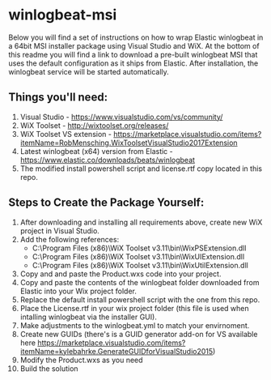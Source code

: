 # winlogbeat-msi
Below you will find a set of instructions on how to wrap Elastic winlogbeat in a 64bit MSI installer package using Visual Studio and WiX. At the bottom of this readme you will find a link to download a pre-built winlogbeat MSI that uses the default configuration as it ships from Elastic. After installation, the winlogbeat service will be started automatically.

## Things you'll need:
1. Visual Studio - https://www.visualstudio.com/vs/community/
2. WiX Toolset - http://wixtoolset.org/releases/
3. WiX Toolset VS extension - https://marketplace.visualstudio.com/items?itemName=RobMensching.WixToolsetVisualStudio2017Extension
4. Latest winlogbeat (x64) version from Elastic - https://www.elastic.co/downloads/beats/winlogbeat
5. The modified install powershell script and license.rtf copy located in this repo.

## Steps to Create the Package Yourself:
1. After downloading and installing all requirements above, create new WiX project in Visual Studio.
2. Add the following references:
   - C:\Program Files (x86)\WiX Toolset v3.11\bin\\WixPSExtension.dll
   - C:\Program Files (x86)\WiX Toolset v3.11\bin\\WixUIExtension.dll
   - C:\Program Files (x86)\WiX Toolset v3.11\bin\\WixUtilExtension.dll
3. Copy and and paste the Product.wxs code into your project.
4. Copy and paste the contents of the winlogbeat folder downloaded from Elastic into your Wix project folder.
5. Replace the default install powershell script with the one from this repo.
6. Place the License.rtf in your wix project folder (this file is used when intalling winlogbeat via the installer GUI).
6. Make adjustments to the winlogbeat.yml to match your envirnoment. 
7. Create new GUIDs (there's is a GUID generator add-on for VS available here https://marketplace.visualstudio.com/items?itemName=kylebahrke.GenerateGUIDforVisualStudio2015)
8. Modify the Product.wxs as you need
9. Build the solution
